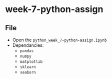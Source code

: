 # week-7-python-assign

## File
- Open the <code>python_week_7-python-assign.ipynb</code>
- Dependancies:
    - <code>pandas</code>
    - <code>numpy</code>
    - <code>matplotlib</code>
    - <code>sklearn</code>
    - <code>seaborn</code>

